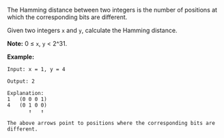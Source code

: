 The Hamming distance between two integers is the number of positions at which the corresponding bits are different.

Given two integers ```x``` and ```y```, calculate the Hamming distance.

**Note:**
0 ≤ ```x```, ```y``` < 2^31.

**Example:**
```
Input: x = 1, y = 4

Output: 2

Explanation:
1   (0 0 0 1)
4   (0 1 0 0)
       ↑   ↑

The above arrows point to positions where the corresponding bits are different.
```
